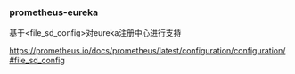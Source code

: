 ### prometheus-eureka

基于<file_sd_config>对eureka注册中心进行支持

https://prometheus.io/docs/prometheus/latest/configuration/configuration/#file_sd_config